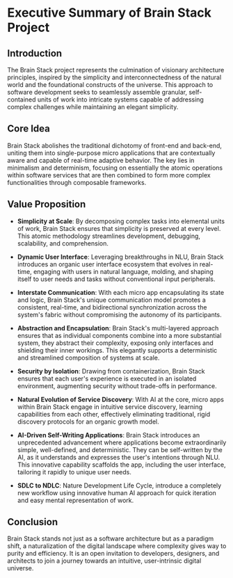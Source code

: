 # Executive Summary of Brain Stack Project

## Introduction

The Brain Stack project represents the culmination of visionary architecture principles, inspired by the simplicity and interconnectedness of the natural world and the foundational constructs of the universe. This approach to software development seeks to seamlessly assemble granular, self-contained units of work into intricate systems capable of addressing complex challenges while maintaining an elegant simplicity.

## Core Idea

Brain Stack abolishes the traditional dichotomy of front-end and back-end, uniting them into single-purpose micro applications that are contextually aware and capable of real-time adaptive behavior. The key lies in minimalism and determinism, focusing on essentially the atomic operations within software services that are then combined to form more complex functionalities through composable frameworks.

## Value Proposition

- **Simplicity at Scale**: By decomposing complex tasks into elemental units of work, Brain Stack ensures that simplicity is preserved at every level. This atomic methodology streamlines development, debugging, scalability, and comprehension.

- **Dynamic User Interface**: Leveraging breakthroughs in NLU, Brain Stack introduces an organic user interface ecosystem that evolves in real-time, engaging with users in natural language, molding, and shaping itself to user needs and tasks without conventional input peripherals.

- **Interstate Communication**: With each micro app encapsulating its state and logic, Brain Stack's unique communication model promotes a consistent, real-time, and bidirectional synchronization across the system's fabric without compromising the autonomy of its participants.

- **Abstraction and Encapsulation**: Brain Stack's multi-layered approach ensures that as individual components combine into a more substantial system, they abstract their complexity, exposing only interfaces and shielding their inner workings. This elegantly supports a deterministic and streamlined composition of systems at scale.

- **Security by Isolation**: Drawing from containerization, Brain Stack ensures that each user's experience is executed in an isolated environment, augmenting security without trade-offs in performance.

- **Natural Evolution of Service Discovery**: With AI at the core, micro apps within Brain Stack engage in intuitive service discovery, learning capabilities from each other, effectively eliminating traditional, rigid discovery protocols for an organic growth model.

- **AI-Driven Self-Writing Applications**: Brain Stack introduces an unprecedented advancement where applications become extraordinarily simple, well-defined, and deterministic. They can be self-written by the AI, as it understands and expresses the user's intentions through NLU. This innovative capability scaffolds the app, including the user interface, tailoring it rapidly to unique user needs.

- **SDLC to NDLC**: Nature Development Life Cycle, introduce a completely new workflow using innovative human AI approach for quick iteration and easy mental representation of work.


## Conclusion

Brain Stack stands not just as a software architecture but as a paradigm shift, a naturalization of the digital landscape where complexity gives way to purity and efficiency. It is an open invitation to developers, designers, and architects to join a journey towards an intuitive, user-intrinsic digital universe.